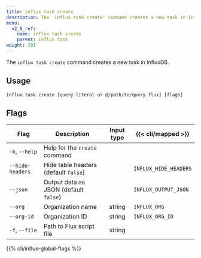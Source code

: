 ```yaml
---
title: influx task create
description: The 'influx task create' command creates a new task in InfluxDB.
menu:
  v2_0_ref:
    name: influx task create
    parent: influx task
weight: 201
---
```


The `influx task create` command creates a new task in InfluxDB.

## Usage
```
influx task create [query literal or @/path/to/query.flux] [flags]
```

## Flags
| Flag             | Description                           | Input type | {{< cli/mapped >}}    |
|------------------|---------------------------------------|:----------:|-----------------------|
| `-h`, `--help`   | Help for the `create` command         |            |                       |
| `--hide-headers` | Hide table headers (default `false`)  |            | `INFLUX_HIDE_HEADERS` |
| `--json`         | Output data as JSON (default `false`) |            | `INFLUX_OUTPUT_JSON`  |
| `--org`          | Organization name                     |   string   | `INFLUX_ORG`          |
| `--org-id`       | Organization ID                       |   string   | `INFLUX_ORG_ID`       |
| `-f`, `--file`   | Path to Flux script file              |   string   |                       |

{{% cli/influx-global-flags %}}
